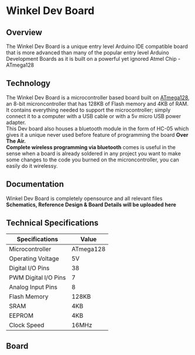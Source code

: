 # Winkel Dev Board

## Overview
The Winkel Dev Board is a unique entry level Arduino IDE compatible board that is more advanced than many of the popular entry level Arduino Development Boards as it is built on a powerful yet ignored Atmel Chip - ATmega128

## Technology
The Winkel Dev Board is a microcontroller based board built on [ATmega128](https://www.google.com), an 8-bit microncontroller that has 128KB of Flash memory and 4KB of RAM. It contains everything needed to support the microcontroller; simply connect it to a computer with a USB cable or with a 5v micro USB power adapter.  
This Dev board also houses a bluetooth module in the form of HC-05 which gives it a unique never used before feature of programming the board **Over The Air.**  
**Complete wireless programming via bluetooth** comes is useful in the sense when a board is already soldered in any project you want to make some changes to the code you burned on the microncontroller, you can easily do it wirelessy.

## Documentation
Winkel Dev Board is completely opensource and all relevant files **Schematics, Reference Design & Board Details will be uploaded here**

## Technical Specifications
| Specifications  | Value            |
| ------- | ---------------- |
| Microcontroller  | ATmega128 |
| Operating Voltage	 | 5V |
| Digital I/O Pins | 38 |
| PWM Digital I/O Pins	 | 7 |
| Analog Input Pins	 | 8 |
| Flash Memory	 | 128KB |
| SRAM	 | 4KB |
| EEPROM	 | 4KB |
| Clock Speed	 | 16MHz |

## Board
